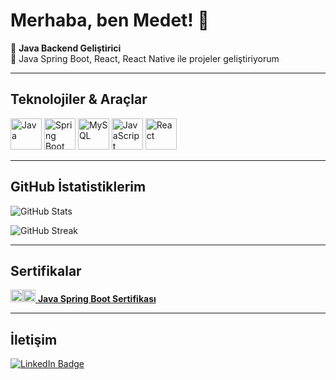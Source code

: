 # Merhaba, ben Medet! 👋

🚀 **Java Backend Geliştirici**  
🔭 Java Spring Boot, React, React Native ile projeler geliştiriyorum  

---

## Teknolojiler & Araçlar

<p align="">
  <img src="https://cdn.jsdelivr.net/gh/devicons/devicon/icons/java/java-original.svg" alt="Java" width="50" height="50" />
  <img src="https://cdn.jsdelivr.net/gh/devicons/devicon/icons/spring/spring-original.svg" alt="Spring Boot" width="50" height="50" />
  <img src="https://cdn.jsdelivr.net/gh/devicons/devicon/icons/mysql/mysql-original.svg" alt="MySQL" width="50" height="50" />
  <img src="https://cdn.jsdelivr.net/gh/devicons/devicon/icons/javascript/javascript-original.svg" alt="JavaScript" width="50" height="50" />
  <img src="https://cdn.jsdelivr.net/gh/devicons/devicon/icons/react/react-original.svg" alt="React" width="50" height="50" />
</p>

---

## GitHub İstatistiklerim

<p align="">
  <img src="https://github-readme-stats.vercel.app/api?username=medetbr&show_icons=true&theme=radical" alt="GitHub Stats" />
</p>

<p align="">
  <img src="https://github-readme-streak-stats.herokuapp.com/?user=medetbr&theme=radical" alt="GitHub Streak" />
</p>

---

## Sertifikalar

[<img src="https://cdn.jsdelivr.net/gh/devicons/devicon/icons/java/java-original.svg" alt="Java" width="20" height="20" /><img src="https://cdn.jsdelivr.net/gh/devicons/devicon/icons/spring/spring-original.svg" alt="Spring" width="20" height="20" /> **Java Spring Boot Sertifikası**](https://verified.sertifier.com/tr/verify/51796241165001/)


---

## İletişim

<p align="">
  <a href="https://linkedin.com/in/medet-berimen-475586201" target="_blank" rel="noopener noreferrer">
    <img src="https://img.shields.io/badge/LinkedIn-0A66C2?style=for-the-badge&logo=linkedin&logoColor=white" alt="LinkedIn Badge" />
  </a>
</p>
